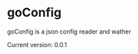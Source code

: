 goConfig
=======================

goConfig is a json config reader and wather

Current version: 0.0.1

